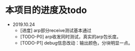 # 本项目的进度及todo
- 2019.10.24
  - [进度] arp部分receive测试基本通过
  - [TODO-P0] arp收发同时测试，真实的arp包长度。
  - [TODO-P1] debug信息改动：输出颜色，分块明显一点。